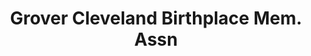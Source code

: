 ---
layout: repo
title: "Grover Cleveland Birthplace Mem. Assn"
id: 12386
permalink: repos/12386/
---